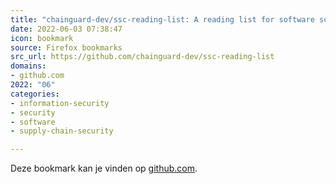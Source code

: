 ```yaml
---
title: "chainguard-dev/ssc-reading-list: A reading list for software supply-chain security."
date: 2022-06-03 07:38:47
icon: bookmark
source: Firefox bookmarks
src_url: https://github.com/chainguard-dev/ssc-reading-list
domains:
- github.com
2022: "06"
categories:
- information-security
- security
- software
- supply-chain-security

---
```

Deze bookmark kan je vinden op [github.com](https://github.com/chainguard-dev/ssc-reading-list).

